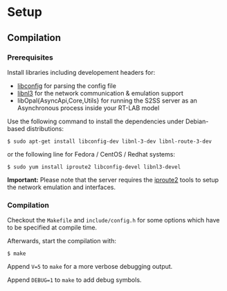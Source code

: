 # Setup

## Compilation

### Prerequisites

Install libraries including developement headers for:

 - [libconfig](http://www.hyperrealm.com/libconfig/) for parsing the config file
 - [libnl3](http://www.infradead.org/~tgr/libnl/) for the network communication & emulation support
 - libOpal{AsyncApi,Core,Utils} for running the S2SS server as an Asynchronous process inside your RT-LAB model 
 
Use the following command to install the dependencies under Debian-based distributions:

    $ sudo apt-get install libconfig-dev libnl-3-dev libnl-route-3-dev

or the following line for Fedora / CentOS / Redhat systems:

    $ sudo yum install iproute2 libconfig-devel libnl3-devel

**Important:** Please note that the server requires the
[iproute2](http://www.linuxfoundation.org/collaborate/workgroups/networking/iproute2)
tools to setup the network emulation and interfaces.

### Compilation

Checkout the `Makefile` and `include/config.h` for some options which have to be specified at compile time.

Afterwards, start the compilation with:

	$ make

Append `V=5` to `make` for a more verbose debugging output.

Append `DEBUG=1` to `make` to add debug symbols.
